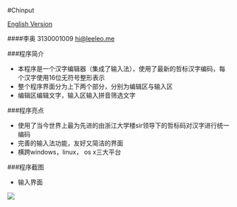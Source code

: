 #Chinput

[English Version](readme.md)

####李奥 3130001009 hi@leeleo.me

###程序简介

- 本程序是一个汉字编辑器（集成了输入法），使用了最新的哲标汉字编码，每个汉字使用16位无符号整形表示
- 整个程序界面分为上下两个部分，分别为编辑区与输入区
- 编辑区编辑文字，输入区输入拼音筛选文字

###程序亮点

- 使用了当今世界上最为先进的由浙江大学楼sir领导下的哲标码对汉字进行统一编码
- 完善的输入法功能，友好又简洁的界面
- 横跨windows，linux， os x三大平台

###程序截图

- 输入界面

![](./Chinput.png)
